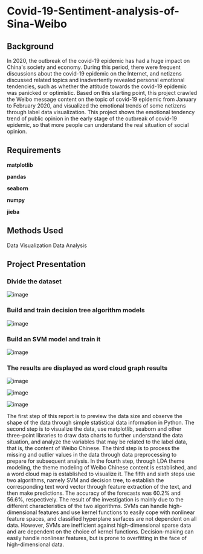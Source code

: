 # Covid-19-Sentiment-analysis-of-Sina-Weibo

## Background
In 2020, the outbreak of the covid-19 epidemic has had a huge impact on China's society and economy. During this period, there were frequent discussions about the  covid-19 epidemic on the Internet, and netizens discussed related topics and inadvertently revealed personal emotional tendencies, such as whether the attitude towards the  covid-19 epidemic was panicked or optimistic. Based on this starting point, this project crawled the Weibo message content on the topic of  covid-19 epidemic from January to February 2020, and visualized the emotional trends of some netizens through label data visualization. This project shows the emotional tendency trend of public opinion in the early stage of the outbreak of  covid-19 epidemic, so that more people can understand the real situation of social opinion.

## Requirements
**matplotlib**

**pandas**

**seaborn**

**numpy**

**jieba**


## Methods Used
Data Visualization
Data Analysis

## Project Presentation

### Divide the dataset
![image](https://user-images.githubusercontent.com/89116676/149606955-11747686-6717-4291-b200-70056e18154f.png)


### Build and train decision tree algorithm models
![image](https://user-images.githubusercontent.com/89116676/149606903-4fc6c7a5-ddac-46e5-9b8c-0b31bc987b85.png)

### Build an SVM model and train it
![image](https://user-images.githubusercontent.com/89116676/149606913-9f41197d-2a3e-490a-a238-7592de9484c7.png)

### The results are displayed as word cloud graph results
![image](https://user-images.githubusercontent.com/89116676/149606939-d9e6f658-7f77-4e55-9989-6e3ca7bd83a7.png)

![image](https://user-images.githubusercontent.com/89116676/149616094-89c13c35-817b-4791-9ee8-aa257c00a97b.png)

![image](https://user-images.githubusercontent.com/89116676/149249673-c7d0d0ab-777a-4cec-89b8-b0f38e04bed3.png)


The first step of this report is to preview the data size and observe the shape of the data through simple statistical data information in Python. The second step is to visualize the data, use matplotlib, seaborn and other three-point libraries to draw data charts to further understand the data situation, and analyze the variables that may be related to the label data, that is, the content of Weibo Chinese. The third step is to process the missing and outlier values in the data through data preprocessing to prepare for subsequent analysis. In the fourth step, through LDA theme modeling, the theme modeling of Weibo Chinese content is established, and a word cloud map is established to visualize it. The fifth and sixth steps use two algorithms, namely SVM and decision tree, to establish the corresponding text word vector through feature extraction of the text, and then make predictions. The accuracy of the forecasts was 60.2% and 56.6%, respectively. The result of the investigation is mainly due to the different characteristics of the two algorithms. SVMs can handle high-dimensional features and use kernel functions to easily cope with nonlinear feature spaces, and classified hyperplane surfaces are not dependent on all data. However, SVMs are inefficient against high-dimensional sparse data and are dependent on the choice of kernel functions. Decision-making can easily handle nonlinear features, but is prone to overfitting in the face of high-dimensional data.
